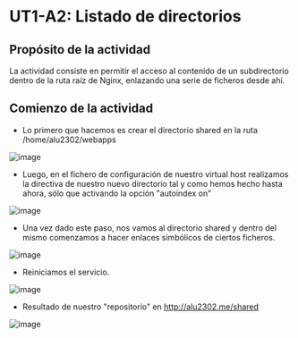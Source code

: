 # UT1-A2: Listado de directorios

## Propósito de la actividad

La actividad consiste en permitir el acceso al contenido de un subdirectorio dentro de la ruta raíz de Nginx, enlazando una serie de ficheros desde ahí.

## Comienzo de la actividad

* Lo primero que hacemos es crear el directorio shared en la ruta /home/alu2302/webapps

![image](img/Selección_036.png)

* Luego, en el fichero de configuración de nuestro virtual host realizamos la directiva de nuestro nuevo directorio tal y como hemos hecho hasta ahora, sólo que activando la opción "autoindex on"

![image](img/Selección_037.png)

* Una vez dado este paso, nos vamos al directorio shared y dentro del mismo comenzamos a hacer enlaces simbólicos de ciertos ficheros.

![image](img/Selección_038.png)

* Reiniciamos el servicio.

![image](img/Selección_039.png)

* Resultado de nuestro "repositorio" en http://alu2302.me/shared

![image](img/Selección_040.png)
